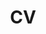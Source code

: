 ---
layout: default
title: CV
permalink: /cv/
weight: 2
external_url: ../media/Visanu_Wanchai_CV_2019.pdf
---